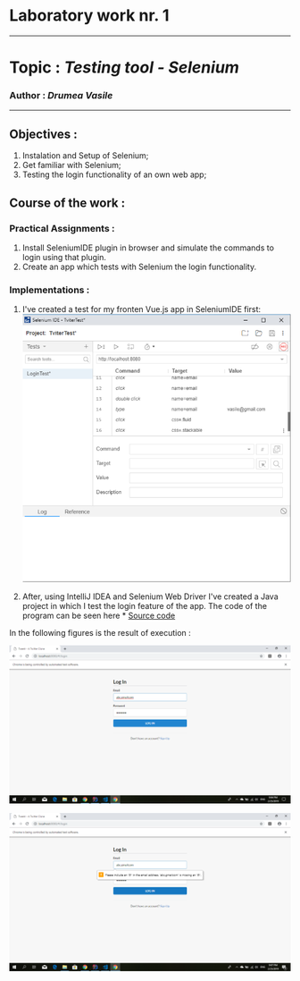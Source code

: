 # Laboratory work nr. 1
-----
# Topic : *Testing tool - Selenium*
### Author : *Drumea Vasile*
-----
## Objectives :
1. Instalation and Setup of Selenium;
2. Get familiar with Selenium;
3. Testing the login functionality of an own web app;

## Course of the work :
### Practical Assignments :
1. Install SeleniumIDE plugin in browser and simulate the commands to login using that plugin.
2. Create an app which tests with Selenium the login functionality. 

### Implementations :

1. I've created a test for my fronten Vue.js app in SeleniumIDE first:
![](img/Capture1.PNG)

2. After, using IntelliJ IDEA and Selenium Web Driver I've created a Java project in which I test the login feature of the app.
The code of the program can be seen here * [Source code](https://github.com/Wazea/SeleniumLabs/tree/master/SeleniumIntro/src)

In the following figures is the result of execution :

![](img/Capture2.PNG)

![](img/Capture3.PNG)
